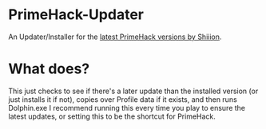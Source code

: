 # PrimeHack-Updater
An Updater/Installer for the [latest PrimeHack versions by Shiiion](https://github.com/shiiion/Ishiiruka).

# What does?
This just checks to see if there's a later update than the installed version (or just installs it if not), copies over Profile data if it exists, and then runs Dolphin.exe
I recommend running this every time you play to ensure the latest updates, or setting this to be the shortcut for PrimeHack.
